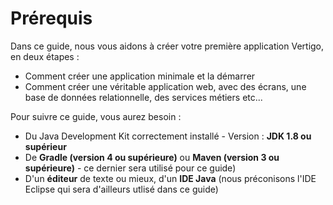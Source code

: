 # Prérequis

Dans ce guide, nous vous aidons à créer votre première application Vertigo, en deux étapes :
* Comment créer une application minimale et la démarrer
* Comment créer une véritable application web, avec des écrans, une base de données relationnelle, des services métiers etc...


Pour suivre ce guide, vous aurez besoin :
* Du Java Development Kit correctement installé - Version : __JDK 1.8 ou supérieur__
* De __Gradle (version 4 ou supérieure)__  ou __Maven (version 3 ou supérieure)__ - ce dernier sera utilisé pour ce guide)
* D'un __éditeur__ de texte ou mieux, d'un __IDE Java__ (nous préconisons l'IDE Eclipse qui sera d'ailleurs utlisé dans ce guide)
